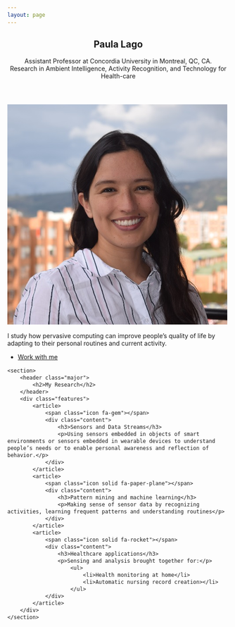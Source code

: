 ```yaml
---
layout: page
---
```

<!-- Banner -->
  <section id="banner">
    <div class="content">
      <header>
        <h1>Paula Lago</h1>
        <p>Assistant Professor at Concordia University in Montreal, QC, CA. <br />
          Research in Ambient Intelligence, Activity Recognition, and Technology for Health-care</p>
      </header>
      <span class="image object left">
        <img src="assets/images/profilepic.jpg" alt="A photo of Paula Lago" />
      </span>
      <p>I study how pervasive computing can improve people’s quality of life by adapting to their personal routines and current activity.</p>
      <ul class="actions">
        <li><a href="{{ 'jobs.html' | absolute_url }}" class="button big">Work with me</a></li>
      </ul>
    </div>
  </section>
	
<!-- Section -->
	<section>
		<header class="major">
			<h2>My Research</h2>
		</header>
		<div class="features">
			<article>
				<span class="icon fa-gem"></span>
				<div class="content">
					<h3>Sensors and Data Streams</h3>
					<p>Using sensors embedded in objects of smart environments or sensors embedded in wearable devices to understand people’s needs or to enable personal awareness and reflection of behavior.</p>
				</div>
			</article>
			<article>
				<span class="icon solid fa-paper-plane"></span>
				<div class="content">
					<h3>Pattern mining and machine learning</h3>
					<p>Making sense of sensor data by recognizing activities, learning frequent patterns and understanding routines</p>
				</div>
			</article>
			<article>
				<span class="icon solid fa-rocket"></span>
				<div class="content">
					<h3>Healthcare applications</h3>
					<p>Sensing and analysis brought together for:</p>
						<ul>
							<li>Health monitoring at home</li>
							<li>Automatic nursing record creation></li>
						</ul>
				</div>
			</article>
		</div>
	</section>
